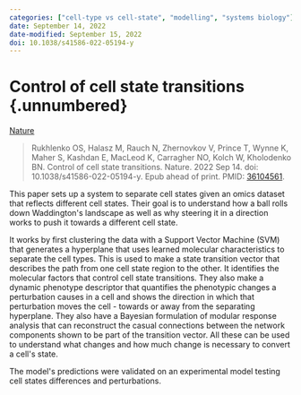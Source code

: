 ```yaml
---
categories: ["cell-type vs cell-state", "modelling", "systems biology"]
date: September 14, 2022
date-modified: September 15, 2022
doi: 10.1038/s41586-022-05194-y
---
```


# Control of cell state transitions {.unnumbered}

[Nature](https://www.nature.com/articles/s41586-022-05194-y)

> Rukhlenko OS, Halasz M, Rauch N, Zhernovkov V, Prince T, Wynne K, Maher S,
> Kashdan E, MacLeod K, Carragher NO, Kolch W, Kholodenko BN. Control of cell
> state transitions. Nature. 2022 Sep 14. doi: 10.1038/s41586-022-05194-y. Epub
> ahead of print. PMID: [36104561](https://pubmed.ncbi.nlm.nih.gov/36104561/).

This paper sets up a system to separate cell states given an omics dataset that
reflects different cell states. Their goal is to understand how a ball rolls
down Waddington's landscape as well as why steering it in a direction works to
push it towards a different cell state. 

It works by first clustering the data with a Support Vector Machine (SVM) that
generates a hyperplane that uses learned molecular characteristics to separate
the cell types. This is used to make a state transition vector that describes
the path from one cell state region to the other. It identifies the molecular
factors that control cell state transitions. They also make a dynamic phenotype
descriptor that quantifies the phenotypic changes a perturbation causes in a
cell and shows the direction in which that perturbation moves the cell - towards
or away from the separating hyperplane. They also have a Bayesian formulation of
modular response analysis that can reconstruct the casual connections between
the network components shown to be part of the transition vector. All these can
be used to understand what changes and how much change is necessary to convert a
cell's state. 

The model's predictions were validated on an experimental model testing cell
states differences and perturbations.
